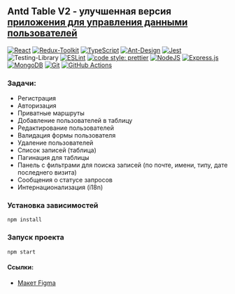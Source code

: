 ## Antd Table V2 - улучшенная версия [приложения для управления данными пользователей](https://github.com/Deolys/antd-table)

[![React](https://img.shields.io/badge/React-%2320232a.svg?logo=react&logoColor=%2361DAFB)](#)
[![Redux-Toolkit](https://img.shields.io/badge/Redux_Toolkit-764ABC?logo=redux&logoColor=fff)](#)
[![TypeScript](https://img.shields.io/badge/TypeScript-3178C6?logo=typescript&logoColor=fff)](#)
[![Ant-Design](https://img.shields.io/badge/-AntDesign-%230170FE?logo=ant-design&logoColor=white)](#)
[![Jest](https://img.shields.io/badge/Jest-C21325?logo=jest&logoColor=fff)](#)
![Testing-Library](https://img.shields.io/badge/-TestingLibrary-%23E33332?logo=testing-library&logoColor=white)
[![ESLint](https://img.shields.io/badge/ESLint-4B3263?logo=eslint&logoColor=white)](#)
[![code style: prettier](https://img.shields.io/badge/code_style-prettier-ff69b4.svg?style=flat-square)](#)
[![NodeJS](https://img.shields.io/badge/Node.js-6DA55F?logo=node.js&logoColor=white)](#)
[![Express.js](https://img.shields.io/badge/Express.js-%23404d59.svg?logo=express&logoColor=%2361DAFB)](#)
[![MongoDB](https://img.shields.io/badge/MongoDB-%234ea94b.svg?logo=mongodb&logoColor=white)](#)
[![Git](https://img.shields.io/badge/Git-F05032?logo=git&logoColor=fff)](#)
[![GitHub Actions](https://img.shields.io/badge/GitHub_Actions-2088FF?logo=github-actions&logoColor=white)](#)

### Задачи:

- Регистрация
- Авторизация
- Приватные маршруты
- Добавление пользователей в таблицу
- Редактирование пользователей
- Валидация формы пользователя
- Удаление пользователей
- Список записей (таблица)
- Пагинация для таблицы
- Панель с фильтрами для поиска записей (по почте, имени, типу, дате последнего визита)
- Сообщения о статусе запросов
- Интернационализация (i18n)

### Установка зависимостей

```shell
npm install
```

### Запуск проекта

```shell
npm start
```

#### Ссылки:

- [Макет Figma](https://www.figma.com/design/dfdfLuWskTXr1jxJaqQCSA/Untitled?node-id=0-1&t=1qLEJtXFCe2jPd4e-1)

